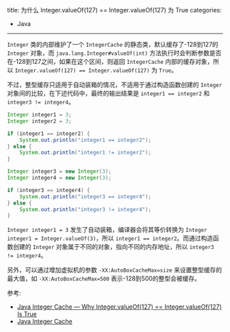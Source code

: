 title: 为什么 Integer.valueOf(127) == Integer.valueOf(127) 为 True
categories:
- Java
---

`Integer` 类的内部维护了一个 `IntegerCache` 的静态类，默认缓存了-128到127的 `Integer` 对象，而 `java.lang.Integer#valueOf(int)` 方法执行时会判断参数是否在-128到127之间，如果在这个区间，则返回 `IntegerCache` 内部的缓存对象，所以 `Integer.valueOf(127) == Integer.valueOf(127)` 为 `True`。

不过，整型缓存只适用于自动装箱的情况，不适用于通过构造函数创建的 `Integer` 对象间的比较，在下述代码中，最终的输出结果是 `integer1 == integer2` 和 `integer3 != integer4`。

```java
Integer integer1 = 3;
Integer integer2 = 3;

if (integer1 == integer2) {
    System.out.println("integer1 == integer2");
} else {
    System.out.println("integer1 != integer2");
}

Integer integer3 = new Integer(3);
Integer integer4 = new Integer(3);

if (integer3 == integer4) {
    System.out.println("integer3 == integer4");
} else {
    System.out.println("integer3 != integer4");
}
```

`Integer integer1 = 3` 发生了自动装箱，编译器会将其等价转换为 `Integer integer1 = Integer.valueOf(3)`，所以 `integer1 == integer2`。而通过构造函数创建的 `Integer` 对象属于不同的对象，指向不同的内存地址，所以 `integer3 != integer4`。

另外，可以通过增加虚拟机的参数 `-XX:AutoBoxCacheMax=size` 来设置整型缓存的最大值，如 `-XX:AutoBoxCacheMax=500` 表示-128到500的整型会被缓存。

参考:

* [Java Integer Cache — Why Integer.valueOf(127) == Integer.valueOf(127) Is True](https://medium.com/@njnareshjoshi/java-integer-cache-why-integer-valueof-127-integer-valueof-127-is-true-e5076824a3d5)
* [Java Integer Cache](https://javapapers.com/java/java-integer-cache/)